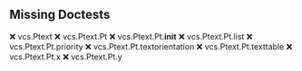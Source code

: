 Missing Doctests
----------------
:x:    vcs.Ptext
:x:    vcs.Ptext.Pt
:x:    vcs.Ptext.Pt.__init__
:x:    vcs.Ptext.Pt.list
:x:    vcs.Ptext.Pt.priority
:x:    vcs.Ptext.Pt.textorientation
:x:    vcs.Ptext.Pt.texttable
:x:    vcs.Ptext.Pt.x
:x:    vcs.Ptext.Pt.y
